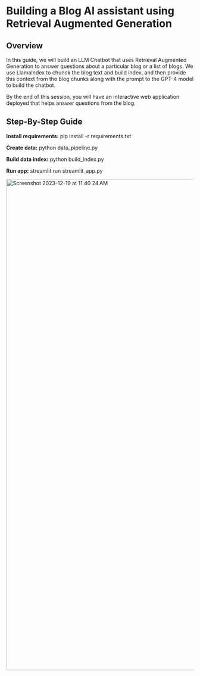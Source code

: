 
# Building a Blog AI assistant using Retrieval Augmented Generation

## Overview

In this guide, we will build an LLM Chatbot that uses Retrieval Augmented Generation to answer questions about a particular blog or a list of blogs. We use LlamaIndex to chunck the blog text and build index, and then provide this context from the blog chunks along with the prompt to the GPT-4 model to build the chatbot.

By the end of this session, you will have an interactive web application deployed that helps answer questions from the blog.

## Step-By-Step Guide

**Install requirements:** pip install -r requirements.txt

**Create data:** python data_pipeline.py

**Build data index:** python build_index.py

**Run app:** streamlit run streamlit_app.py

<img width="1319" alt="Screenshot 2023-12-19 at 11 40 24 AM" src="https://github.com/hemant-manwani/blog-ai-assistant/assets/10157792/39dd1530-a25c-4fe6-b712-4656dc621bcb">
